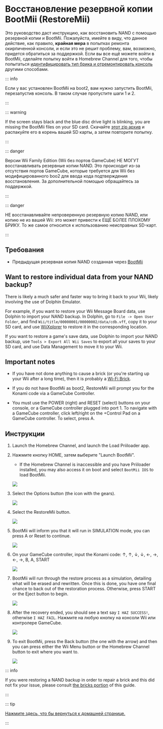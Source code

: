 # Восстановление резервной копии BootMii (RestoreMii)

Это руководство даст инструкцию, как восстановить NAND c помощью резервной копии и BootMii. Пожалуйста, имейте в виду, что данное действие, как правило, <strong>крайная мера</strong> в попытках ремонта окирпиченной консоли, и если это не решит проблему, вам, возможно, придется обратиться за поддержкой. Если вы все ещё можете войти в BootMii, сделайте попытку войти в Homebrew Channel для того, чтобы попытаться [идентифицировать тип брика и отремонтировать консоль](bricks) другими способами.

::: info

Если у вас установлен BootMii на boot2, вам нужно запустить BootMii, перезапустив консоль. В таком случае пропустите шаги 1 и 2.

:::

::: warning

If the screen stays black and the blue disc drive light is blinking, you are missing the BootMii files on your SD card. Скачайте [этот zip архив](https://static.hackmii.com/bootmii_sd_files.zip) и распакуйте его в корень вашей SD карты, а затем повторите попытку.

:::

::: danger

Версии Wii Family Edition (Wii без портов GameCube) НЕ МОГУТ восстанавливать резервные копии NAND. Это происходит из-за отсутствия портов GameCube, которые требуется для Wii без модифицированного boo2 для ввода кода подтверждения восстановления. За дополнительной помощью обращайтесь за поддержкой.

:::

::: danger

НЕ восстанавливайте непроверенную резервную копию NAND, или копию не из вашей Wii: это может привести к ЕЩЁ БОЛЕЕ ПЛОХОМУ БРИКУ. То же самое относится к использованию неисправных SD-карт.

:::

## Требования

- Предыдущая резервная копия NAND созданная через [BootMii](bootmii)

## Want to restore individual data from your NAND backup?

There is likely a much safer and faster way to bring it back to your Wii, likely involving the use of Dolphin Emulator.

For example, if you want to restore your Wii Message Board data, use Dolphin to import your NAND backup. In Dolphin, go to `File -> Open User Folder`, and find `Wii/title/00000001/00000002/data/cdb.vff`, copy it to your SD card, and use [WiiXplorer](https://oscwii.org/library/app/wiixplorer) to restore it in the corresponding location.

If you want to restore a game's save data, use Dolphin to import your NAND backup, use `Tools > Export All Wii Saves` to export all your saves to your SD card, and use Data Management to move it to your Wii.

## Important notes

- If you have not done anything to cause a brick (or you're starting up your Wii after a long time), then it is probably a [Wi-Fi Brick](bricks#wi-fi-brick).

- If you do not have BootMii as boot2, RestoreMii will prompt you for the Konami code via a GameCube Controller.

- You must use the POWER (right) and RESET (select) buttons on your console, or a GameCube controller plugged into port 1. To navigate with a GameCube controller, click left/right on the +Control Pad on a GameCube controller. To select, press A.

## Инструкции

1. Launch the Homebrew Channel, and launch the Load Priiloader app.

2. Нажмите кнопку HOME, затем выберите "Launch BootMii".

    - If the Homebrew Channel is inaccessible and you have Priiloader installed, you may also access it on boot and select `BootMii IOS` to load BootMii.

    ![](/images/bootmii/BootMii_HBC.png)

3. Select the Options button (the icon with the gears).

    ![](/images/bootmii/BootMii_Gears.png)

4. Select the RestoreMii button.

    ![](/images/bootmii/BootMii_Restore.png)

5. BootMii will inform you that it will run in SIMULATION mode, you can press A or Reset to continue.

    ![](/images/bootmii/BootMii_NAND_Simulation.png)

6. On your GameCube controller, input the Konami code: ↑, ↑, ↓, ↓, ←, →, ←, →, B, A, START

    ![](/images/bootmii/BootMii_NAND_Konami.png)

7. BootMii will run through the restore process as a simulation, detailing what will be erased and rewritten. Once this is done, you have one final chance to back out of the restoration process. Otherwise, press START or the Eject button to begin.

    ![](/images/bootmii/BootMii_NAND_Restore.png)

8. After the recovery ended, you should see a text say `I HAZ SUCCESS!`, otherwise `I HAZ FAIL`. Нажмите на любую кнопку на консоли Wii или контролере GameCube.

    ![](/images/bootmii/BootMii_NAND_Restore_Success.png)

9. To exit BootMii, press the Back button (the one with the arrow) and then you can press either the Wii Menu button or the Homebrew Channel button to exit where you want to.

    ![](/images/bootmii/BootMii_Return.png)

::: info

If you were restoring a NAND backup in order to repair a brick and this did not fix your issue, please consult [the bricks portion](bricks) of this guide.

:::

::: tip

[Нажмите здесь, что бы вернуться к домашней странице.](site-navigation)

:::
